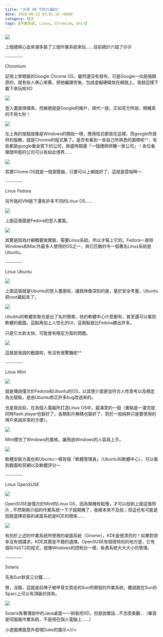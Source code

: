 ```yaml
---
title: "大兜 VM 下的六個OS"
date: 2010-06-22 03:01:15 +0800
category: 程式
tags: [作業系統, Linux, Chromium, Unix]
---
```



![](/images/cssula-blog/0.png)




<p>上個禮拜心血來潮多裝了三個作業系統來玩……目前總計六個了＠＠</p>



<p><!--more-->---------</p>



<p>Chromium</p>



<p>記得上學期裝的Google Chrome OS，雖然還沒有發布，可是Google一向是搞開原的，就有些人佛心來著，把他編譯完後，包成虛擬硬碟放在網路上，我就這樣下載下來玩啦XD</p>




![](/images/cssula-blog/1.png)




<p>登入畫面很樸素，而帳號就是Google的帳戶，順代一提，正如官方所說，開機真的不用七秒！</p>




![](/images/cssula-blog/2.png)




<p>左上角的按鈕就像是Windows的開始一樣，應用程式都放在這裡，而google所提供的服務，就是Chrome的程式集了。是否有看到一些自己所熟悉的圖標呢^^，有些都是google重金買下的公司，鼎盛時期還「一個禮拜併購一家公司」！各位看哪間年輕的公司可以有如此境界……</p>




![](/images/cssula-blog/3.png)




<p>其實Chome OS就是一個瀏覽器，只要可以上網就好了，這就是雲端啊～</p>



<p>---------</p>



<p>Linux Fedora</p>



<p>另外我的VM底下還有許多不同的Linux OS……</p>




![](/images/cssula-blog/19.jpg)




<p>上面這張圖是Fedora的登入畫面。</p>




![](/images/cssula-blog/4.png)




<p>其實是因為計網概要做實驗，需要Linux系統，所以才裝上它的。Fedora一直除Windows和Mac外最多人使用的OS之一，與它匹敵的令一個著名Linux系統是Ubuntu。</p>



<p>---------</p>



<p>Linux Ubuntu</p>




![](/images/cssula-blog/5.png)




<p>上面這張就是Ubuntu的登入畫面啦，讓我映像深刻的是，基於安全考量，Ubuntu把root藏起來了。</p>




![](/images/cssula-blog/6.png)




<p>Ububtu的軟體安裝也是出了名的簡單，他的軟體中心什麼都有，甚至還可以看到軟體的截圖。這點再加上人性化的UI，這兩點就比Fedora勝出許多。</p>



<p>只是它太新太快，可能會有穩定方面的問題。</p>




![](/images/cssula-blog/7.png)




<p>這就是我說的截圖啦，有沒有很驚豔呢^^</p>



<p>---------</p>



<p>Linux Mint</p>




![](/images/cssula-blog/8.png)




<p>就是傳說僅次於Fedora和Ubuntu的OS，以其使介面更加符合人性思考以及穩定為出發點，是由Ubuntu修正許多bug改過來的。</p>



<p>也是我目前，在為個人電腦所打造Linux OS中，最滿意的一個（重點是一灌完就同時flash player也裝好了，各類影片解碼也裝好了，對於一般純粹只是要使用的用戶來說非常的方便）。</p>




![](/images/cssula-blog/9.png)




<p>Mint模仿了Windows的風格，讓用過Windows的人容易上手。</p>




![](/images/cssula-blog/10.png)




<p>軟體安裝方面也和Ubuntu一樣有個「軟體管理員」（Ubuntu叫軟體中心），可以看到截圖和官網以及軟體評分～</p>



<p>---------</p>



<p>Linux OpenSUSE</p>




![](/images/cssula-blog/11.png)




<p>OpenSUSE是僅次於Mint的Linux OS，因為開機有點慢，才可以拍到上面這張照片…不然剛剛介紹的作業系統一下子就開機了，我根本來不及拍；但這也有可能是因我選擇安裝的桌面系統是KDE的關係……</p>




![](/images/cssula-blog/13.png)




<p>有別於上述的作業系統所使用的桌面系統（Gnome），KDE是很漂亮的！如果對效率沒有很講求，KDE其實是不錯的選擇。OpenSUSE有個很特別的地方是，它有個叫YaST2的程式，就像Windows的控制台一樣，負責系統大大大小的管理。</p>



<p>---------</p>



<p>Solaris</p>



<p>先為Sun默哀三分鐘……</p>



<p>嗯，沒錯，這就是前陣子被甲骨文買走的Sun所開發的作業系統，聽說跑在Sun的Sparc上可以有頂級的效率。</p>




![](/images/cssula-blog/20.png)




<p>Solaris有著傳說中的Java桌面～～帥氣吧XD，但是說實話…不怎麼美觀…（畢竟是伺服器作業系統，不是用在個人電腦上……）</p>



<p>小遊戲裡面意外發現Duke的圖示&gt;///&lt;</p>